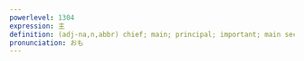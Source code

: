 ```yaml
---
powerlevel: 1304
expression: 主
definition: (adj-na,n,abbr) chief; main; principal; important; main secondary or supporting role (in kyogen); (P)
pronunciation: おも
---
```

